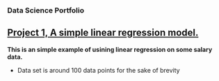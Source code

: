 ### Data Science Portfolio


## [Project 1, A simple linear regression model.](https://github.com/BryanMcGuire-DataScience/simple_linear_regression/blob/main/simple_linear_regression.ipynb)

**This is an simple example of usining linear regression on some salary data.**

- Data set is around 100 data points for the sake of brevity

